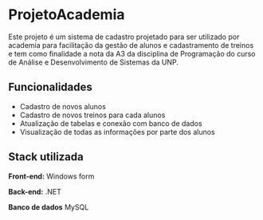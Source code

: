 
# ProjetoAcademia

Este projeto é um sistema de cadastro projetado para ser utilizado por academia para facilitação da gestão de alunos e cadastramento de treinos e tem como finalidade a nota da A3 da disciplina de Programação do curso de Análise e Desenvolvimento de Sistemas da UNP.


## Funcionalidades

- Cadastro de novos alunos
- Cadastro de novos treinos para cada alunos
- Atualização de tabelas e conexão com banco de dados
- Visualização de todas as informações por parte dos alunos


## Stack utilizada

**Front-end:** Windows form

**Back-end:** .NET

**Banco de dados** MySQL


